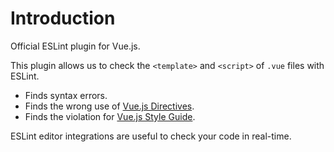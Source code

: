 # Introduction

Official ESLint plugin for Vue.js.

This plugin allows us to check the `<template>` and `<script>` of `.vue` files with ESLint.

- Finds syntax errors.
- Finds the wrong use of [Vue.js Directives](https://vuejs.org/v2/api/#Directives).
- Finds the violation for [Vue.js Style Guide](https://vuejs.org/v2/style-guide/).

ESLint editor integrations are useful to check your code in real-time.
